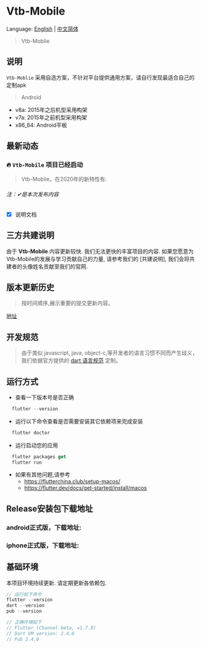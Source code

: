 ﻿# Vtb-Mobile
Language: [English](https://github.com/dd-center/Vtb-Mobile/blob/master/README-en.md) | [中文简体](https://github.com/dd-center/Vtb-Mobile/blob/master/README.md)

> Vtb-Moblie
## 说明
`Vtb-Moblie` 采用自选方案，不针对平台提供通用方案，请自行发现最适合自己的定制apk

> Android
- v8a: 2015年之后机型采用构架
- v7a: 2015年之前机型采用构架
- x86_64: Android平板



## 最新动态
### 🔥 `Vtb-Mobile` 项目已经启动
> Vtb-Mobile，在2020年的新特性有:

<h6>注：✔是本次发布内容</h6>

- [x] 说明文档

## 三方共建说明
 
由于 **Vtb-Mobile** 内容更新较快. 我们无法更快的丰富项目的内容. 如果您愿意为Vtb-Mobile的发展与学习贡献自己的力量, 请参考我们的 [共建说明], 我们会将共建者的头像姓名贡献至我们的官网. 



## 版本更新历史
> 按时间顺序,展示重要的提交更新内容。

[地址](https://github.com/dd-center/ddatflutter/commits/master)

## 开发规范
> 由于类似 javascript, java, object-c,等开发者的语言习惯不同而产生歧义，我们依据官方提供的 [dart 语言规范](https://www.dartlang.org) 定制。

## 运行方式

- 查看一下版本号是否正确
```dart
  flutter --version
```
- 运行以下命令查看是否需要安装其它依赖项来完成安装
```dart
  flutter doctor
```
- 运行启动您的应用
```dart
  flutter packages get 
  flutter run
```

- 如果有其他问题,请参考
  - https://flutterchina.club/setup-macos/
  - https://flutter.dev/docs/get-started/install/macos

## Release安装包下载地址

### android正式版，下载地址:


### iphone正式版，下载地址: 


## 基础环境
本项目环境持续更新. 请定期更新各依赖包.

```dart
// 运行如下命令
flutter --version
dart --version
pub --version

// 正确环境如下
// Flutter (Channel beta, v1.7.8)
// Dart VM version: 2.4.0
// Pub 2.4.0
```